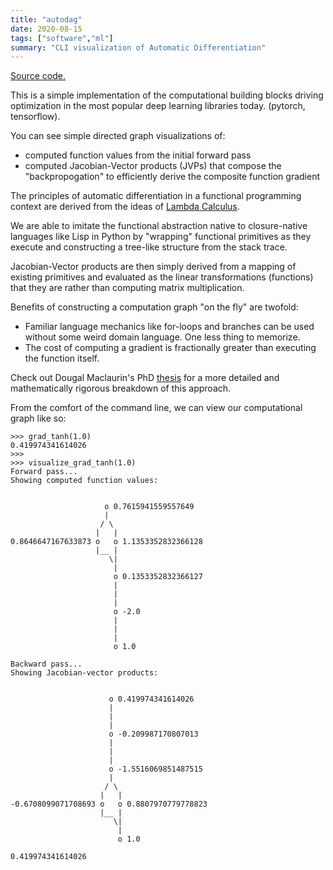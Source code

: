 ```yaml
---
title: "autodag"
date: 2020-08-15
tags: ["software","ml"]
summary: "CLI visualization of Automatic Differentiation"
---
```


[Source code.](https://github.com/kennyworkman/autodag)

This is a simple implementation of the computational building blocks driving
optimization in the most popular deep learning libraries today.
(pytorch, tensorflow). 

You can see simple directed graph visualizations of:

  * computed function values from the initial forward pass
  * computed Jacobian-Vector products (JVPs) that compose the "backpropogation"
  to efficiently derive the composite function gradient

The principles of automatic differentiation in a functional programming context
are derived from the ideas of [Lambda Calculus](https://en.wikipedia.org/wiki/Lambda_calculus).

We are able to imitate the functional abstraction native to closure-native
languages like Lisp in Python by "wrapping" functional primitives as they
execute and constructing a tree-like structure from the stack trace.

Jacobian-Vector products are then simply derived from a mapping of existing
primitives and evaluated as the linear transformations (functions) that they are
rather than computing matrix multiplication.

Benefits of constructing a computation graph "on the fly" are twofold:

  * Familiar language mechanics like for-loops and branches can be used without
  some weird domain language. One less thing to memorize.
  * The cost of computing a gradient is fractionally greater than executing the
  function itself.

Check out Dougal Maclaurin's PhD [thesis](https://dougalmaclaurin.com/phd-thesis.pdf) for a more detailed and
mathematically rigorous breakdown of this approach.

From the comfort of the command line, we can view our computational graph like
so: 

```
>>> grad_tanh(1.0)
0.419974341614026
>>>
>>> visualize_grad_tanh(1.0)
Forward pass...
Showing computed function values:


                     o 0.7615941559557649
                     |
                    / \
                   |   |
0.8646647167633873 o   o 1.1353352832366128
                   |__ |
                      \|
                       |
                       o 0.1353352832366127
                       |
                       |
                       |
                       o -2.0
                       |
                       |
                       |
                       o 1.0

Backward pass...
Showing Jacobian-vector products:


                      o 0.419974341614026
                      |
                      |
                      |
                      o -0.209987170807013
                      |
                      |
                      |
                      o -1.5516069851487515
                      |
                     / \
                    |   |
-0.6708099071708693 o   o 0.8807970779778823
                    |__ |
                       \|
                        |
                        o 1.0

0.419974341614026
```
